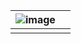 <link href="markdown.css" rel="stylesheet"></link>

|  ![image](https://www.zhifure.com/upload/images/2018/4/2617569410.jpg) |  |
| --- | --- |
|  |  |
